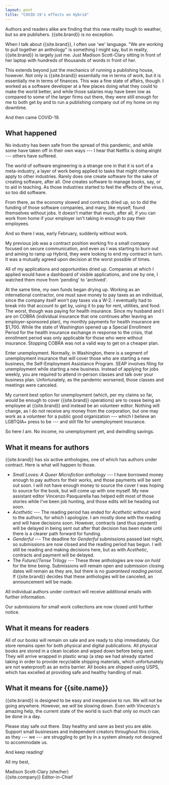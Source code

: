 ```yaml
---
layout: post
title: "COVID-19's effects on Hybrid"
---
```


Authors and readers alike are finding that this new reality tough to weather, but so are publishers. {{site.brand}} is no exception.

<!--more-->

When I talk about {{site.brand}}, I often use 'we' language. "We are working to pull together an anthology" is something I might say, but in reality, {{site.brand}} is largely just me. Just Madison Scott-Clary sitting in front of her laptop with hundreds of thousands of words in front of her.

This extends beyond just the mechanics of running a publishing house, however. Not only is {{site.brand}} essentially me in terms of work, but it is essentially me in terms of finances. This was a fine state of affairs, though. I worked as a software developer at a few places doing what they could to make the world better, and while those salaries may have been low as compared to some of the larger firms out there, they were still enough for me to both get by and to run a publishing company out of my home on my downtime.

And then came COVID-19.

## What happened

No industry has been safe from the spread of this pandemic, and while some have taken off in their own ways --- I hear that Netflix is doing alright --- others have suffered.

The world of software engineering is a strange one in that it is sort of a meta-industry, a layer of work being applied to tasks that might otherwise apply to other industries. Rarely does one create software for the sake of creating software, after all. One creates software to manage books, say, or to aid in teaching. As those industries started to feel the effects of the virus, so too did software.

From there, as the economy slowed and contracts dried up, so to did the funding of those software companies, and many, like myself, found themselves without jobs. It doesn't matter that much, after all, if you can work from home if your employer isn't taking in enough to pay their employees.

And so there I was, early February, suddenly without work.

My previous job was a contract position working fro a small company focused on secure communication, and even as I was starting to burn out and aiming to ramp up Hybrid, they were looking to end my contract in turn. It was a mutually agreed upon decision at the worst possible of times.

All of my applications and opportunities dried up. Companies at which I applied would have a dashboard of visible applications, and one by one, I watched them move from 'pending' to 'archived'.

At the same time, my own funds began drying up. Working as an international contractor, one must save money to pay taxes as an individual, since the company itself won't pay taxes via a W-2. I eventually had to break into that account to get by, using it to pay for rent, utilities, and food. The worst, though was paying for health insurance. Since my husband and I are on COBRA (individual insurance that one continues after leaving an employer-sponsored plan), my monthly payments for health insurance are $1,700. While the state of Washington opened up a Special Enrollment Period for the health insurance exchange in response to the crisis, that enrollment period was only applicable for those who were without insurance. Stopping COBRA was not a valid way to get on a cheaper plan.

Enter unemployment. Normally, in Washington, there is a segment of unemployment insurance that will cover those who are starting a new business, the Self-Employment Assistance Program. SEAP involves filing for unemployment while starting a new business. Instead of applying for jobs weekly, you are required to attend in-person classes and talk over your business plan. Unfortunately, as the pandemic worsened, those classes and meetings were canceled.

My current best option for unemployment (which, per my claims so far, *would* be enough to cover {{site.brand}} operations) are to cease being an employee at {{site.brand}} and instead be an volunteer editor. Nothing will change, as I do not receive any money from the corporation, but one may work as a volunteer for a public good organization --- which I believe an LGBTQIA+ press to be --- and still file for unemployment insurance.

So here I am. No income, no unemployment yet, and dwindling savings.

## What it means for authors

{{site.brand}} has six active anthologies, one of which has authors under contract. Here is what will happen to those.

* *Small Loves: A Queer Microfiction anthology* --- I have borrowed money enough to pay authors for their works, and those payments will be sent out soon. I will not have enough money to source the cover I was hoping to source for the book, but will come up with one myself. My new assistant editor Vincenzo Pasquarella has helped edit most of those stories while I've been job hunting, and those edits will be heading out soon.
* *Acethetic* --- The reading period has ended for *Acethetic* without word to the authors, for which I apologize. I am mostly done with the reading and will have decisions soon. However, contracts (and thus payment) will be delayed in being sent out after that decision has been made until there is a clearer path forward for funding.
* *Genderful* --- The deadline for *Genderful* submissions passed last night, so submissions are now closed and the reading period has begun. I will still be reading and making decisions here, but as with *Acethetic*, contracts and payment will be delayed.
* The *Future//Tense* Trilogy --- These three anthologies are now *on hold* for the time being. Submissions will remain open and submission closing dates will remain as they are, but there is *no guaranteed reading period*. If {{site.brand}} decides that these anthologies will be canceled, an announcement will be made.

All individual authors under contract will receive additional emails with further information.

Our submissions for small work collections are now closed until further notice.

## What it means for readers

All of our books will remain on sale and are ready to ship immediately. Our store remains open for both physical and digital publications. All physical books are stored in a clean location and wiped down before being sent. They will arrive wrapped in plastic wrap (a step we had already started taking in order to provide recyclable shipping materials, which unfortunately are not waterproof) as an extra barrier. All books are shipped using USPS, which has excelled at providing safe and healthy handling of mail.

## What it means for {{site.name}}

{{site.brand}} is designed to be easy and inexpensive to run. We will not be going anywhere. However, we *will* be slowing down. Even with Vincenzo's amazing help, the current state of the world is such that only so much can be done in a day.

Please stay safe out there. Stay healthy and sane as best you are able. Support small businesses and independent creators throughout this crisis, as they --- we --- are struggling to get by in a system already not designed to accommodate us.

And keep reading!

All my best,

Madison Scott-Clary (she/her)  
{{site.company}} Editor-in-Chief
